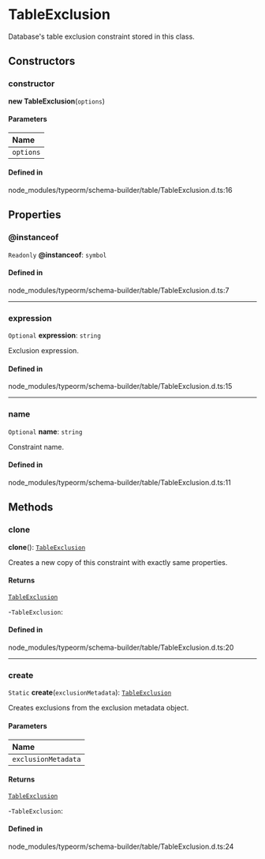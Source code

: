 # TableExclusion

Database's table exclusion constraint stored in this class.

## Constructors

### constructor

**new TableExclusion**(`options`)

#### Parameters

| Name |
| :------ |
| `options` | [`TableExclusionOptions`](../interfaces/TableExclusionOptions.md) |

#### Defined in

node_modules/typeorm/schema-builder/table/TableExclusion.d.ts:16

## Properties

### @instanceof

 `Readonly` **@instanceof**: `symbol`

#### Defined in

node_modules/typeorm/schema-builder/table/TableExclusion.d.ts:7

___

### expression

 `Optional` **expression**: `string`

Exclusion expression.

#### Defined in

node_modules/typeorm/schema-builder/table/TableExclusion.d.ts:15

___

### name

 `Optional` **name**: `string`

Constraint name.

#### Defined in

node_modules/typeorm/schema-builder/table/TableExclusion.d.ts:11

## Methods

### clone

**clone**(): [`TableExclusion`](TableExclusion.md)

Creates a new copy of this constraint with exactly same properties.

#### Returns

[`TableExclusion`](TableExclusion.md)

-`TableExclusion`: 

#### Defined in

node_modules/typeorm/schema-builder/table/TableExclusion.d.ts:20

___

### create

`Static` **create**(`exclusionMetadata`): [`TableExclusion`](TableExclusion.md)

Creates exclusions from the exclusion metadata object.

#### Parameters

| Name |
| :------ |
| `exclusionMetadata` | [`ExclusionMetadata`](ExclusionMetadata.md) |

#### Returns

[`TableExclusion`](TableExclusion.md)

-`TableExclusion`: 

#### Defined in

node_modules/typeorm/schema-builder/table/TableExclusion.d.ts:24
